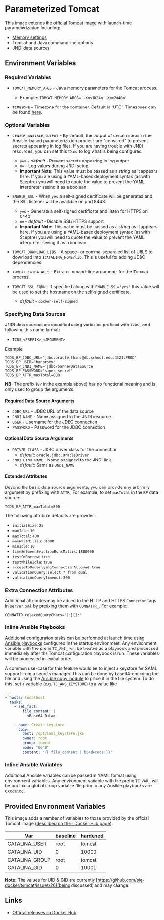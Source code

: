 # Parameterized Tomcat

This image extends the [official Tomcat image](https://hub.docker.com/_/tomcat)
with launch-time parameterization including:

* [Memory settings](#memory-settings)
* Tomcat and Java command line options
* JNDI data sources

## Environment Variables
### Required Variables

* `TOMCAT_MEMORY_ARGS` - Java memory parameters for the Tomcat process.
  * Example: `TOMCAT_MEMORY_ARGS='-Xms1024m -Xmx2048m'`

* `TIMEZONE` - Timezone for the container. Default is 'UTC'. Timezones can be found [here](https://en.wikipedia.org/wiki/List_of_tz_database_time_zones).

### Optional Variables

* `CENSOR_ANSIBLE_OUTPUT` - By default, the output of certain steps in the 
  Ansible-based parameterization process are "censored" to prevent secrets 
  appearing in log files. If you are having trouble with JNDI resources, you can
  set this to `no` to log what is being configured.
  * `yes` - _default_ - Prevent secrets appearing in log output
  * `no` - Log values during JNDI setup
  * **Important Note:** This value must be passed as a *string* as it appears 
    here. If you are using a YAML-based deployment syntax (as with Sceptre) you
    will need to quote the value to prevent the YAML interpreter seeing it as a
    boolean.

* `ENABLE_SSL` - When `yes` a self-signed certificate will be generated and the
  SSL listener will be available on port 8443.
  * `yes` - Generate a self-signed certificate and listen for HTTPS on 8443
  * `no` - _default_ - Disable SSL/HTTPS support
  * **Important Note:** This value must be passed as a *string* as it appears 
    here. If you are using a YAML-based deployment syntax (as with Sceptre) you
    will need to quote the value to prevent the YAML interpreter seeing it as a
    boolean.
    
* `TOMCAT_DOWNLOAD_LIBS` - A space- or comma-separated list of URLS to download
  into `$CATALINA_HOME/lib`. This is useful for adding JDBC dependencies.

* `TOMCAT_EXTRA_ARGS` - Extra command-line arguments for the Tomcat process.

* `TOMCAT_SSL_FQDN` - If specified along with `ENABLE_SSL='yes'` this value will
  be used to set the hostname on the self-signed certificate.
  * _default_ - `docker-self-signed`
  
### Specifying Data Sources

JNDI data sources are specified using variables prefixed with `TCDS_` and 
following this name format:

* `TCDS_<PREFIX>_<ARGUMENT>`

Example:
```
TCDS_BP_JDBC_URL='jdbc:oracle:thin:@db.school.edu:1521:PROD'
TCDS_BP_USER='banproxy'
TCDS_BP_JNDI_NAME='jdbc/bannerDataSource'
TCDS_BP_PASSWORD='super_secret'
TCDS_BP_ATTR_maxTotal=800
```

**NB:** The prefix (`BP` in the example above) has no functional meaning and is
only used to group the arguments.

#### Required Data Source Arguments

* `JDBC_URL` - JDBC URL of the data source
* `JNDI_NAME` - Name assigned to the JNDI resource
* `USER` - Username for the JDBC connection
* `PASSWORD` - Password for the JDBC connection

#### Optional Data Source Arguments

* `DRIVER_CLASS` - JDBC driver class for the connection
  * _default_: `oracle.jdbc.OracleDriver`
* `JNDI_LINK_NAME` - Name assigned to the JNDI link
  * _default_: Same as `JNDI_NAME`
  
#### Extended Attributes

Beyond the basic data source arguments, you can provide any arbitrary argument
by prefixing with `ATTR_` For example, to set `maxTotal` in the `BP` data
source:

```
TCDS_BP_ATTR_maxTotal=800
```

The following attribute defaults are provided:

* `initialSize`: `25`
* `maxIdle`: `10`
* `maxTotal`: `400`
* `maxWaitMillis`: `30000`
* `minIdle`: `10`
* `timeBetweenEvictionRunsMillis`: `1800000`
* `testOnBorrow`: `true`
* `testWhileIdle`: `true`
* `accessToUnderlyingConnectionAllowed`: `true`
* `validationQuery`: `select * from dual`
* `validationQueryTimeout`: `300`

### Extra Connection Attributes

Additional attributes may be added to the HTTP and HTTPS `Connector` tags in
`server.xml` by prefixing them with `CONNATTR_`. For example:

```
CONNATTR_relaxedQueryChars="|{}[]:"
```

### Inline Ansible Playbooks

Additional configuration tasks can be performed at launch time using [Ansible
playbooks](https://docs.ansible.com/ansible/latest/user_guide/playbooks.html)
configured in the startup environment. Any environment variable with the prefix
`TC_ANS_` will be treated as a playbook and processed immediately after the
Tomcat configuration playbook is run. These variables will be processed in
lexical order.

A common use-case for this feature would be to inject a keystore for SAML
support from a secrets manager. This can be done by base64-encoding the file and
using the [Ansible copy module](https://docs.ansible.com/ansible/latest/collections/ansible/builtin/copy_module.html)
to place it in the file system. To do this, set a variable (e.g.
`TC_ANS_KEYSTORE`) to a value like:

```yaml
---
- hosts: localhost
  tasks:
    - set_fact:
        file_content: |
          <Base64 Data>

    - name: Create keystore
      copy:
        dest: /opt/saml_keystore.jks
        owner: root
        group: tomcat
        mode: "0640"
        content: '{{ file_content | b64decode }}'
```

### Inline Ansible Variables

Additional Ansible variables can be passed in YAML format using environment
variables. Any environment variable with the prefix `TC_VAR_` will be put
into a global group variable file prior to any Ansible playbooks are executed.

## Provided Environment Variables

This image adds a number of variables to those provided by the official Tomcat
image ([described on their Docker Hub page](https://hub.docker.com/_/tomcat/)):

| Var            | baseline | hardened |
|----------------|----------|----------|
| CATALINA_USER  | root     | tomcat   |
| CATALINA_UID   | 0        | 10000    |
| CATALINA_GROUP | root     | tomcat   |
| CATALINA_GID   | 0        | 10001    |

**Note:** The values for UID & GID are currently
          [https://github.com/sig-docker/tomcat/issues/26](being discussed) and
          may change.

## Links

* [Official releases on Docker Hub](https://hub.docker.com/r/sigcorp/tomcat)
